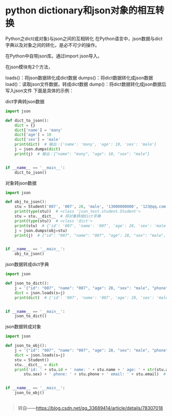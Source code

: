 # python dictionary和json对象的相互转换

Python之dict(或对象)与json之间的互相转化
在Python语言中，json数据与dict字典以及对象之间的转化，是必不可少的操作。

在Python中自带json库。通过import json导入。

在json模块有2个方法，

loads()：将json数据转化成dict数据
dumps()：将dict数据转化成json数据
load()：读取json文件数据，转成dict数据
dump()：将dict数据转化成json数据后写入json文件
下面是具体的示例：

dict字典转json数据
```py
import json

def dict_to_json():
    dict = {}
    dict['name'] = 'many'
    dict['age'] = 10
    dict['sex'] = 'male'
    print(dict)  # 输出：{'name': 'many', 'age': 10, 'sex': 'male'}
    j = json.dumps(dict)
    print(j)  # 输出：{"name": "many", "age": 10, "sex": "male"}


if __name__ == '__main__':
    dict_to_json()
```

对象转json数据
```py
import json

def obj_to_json():
    stu = Student('007', '007', 28, 'male', '13000000000', '123@qq.com')
    print(type(stu))  # <class 'json_test.student.Student'>
    stu = stu.__dict__  # 将对象转成dict字典
    print(type(stu))  # <class 'dict'>
    print(stu)  # {'id': '007', 'name': '007', 'age': 28, 'sex': 'male', 'phone': '13000000000', 'email': '123@qq.com'}
    j = json.dumps(obj=stu)
    print(j)  # {"id": "007", "name": "007", "age": 28, "sex": "male", "phone": "13000000000", "email": "123@qq.com"}


if __name__ == '__main__':
    obj_to_json()

```

json数据转成dict字典
```py
import json

def json_to_dict():
    j = '{"id": "007", "name": "007", "age": 28, "sex": "male", "phone": "13000000000", "email": "123@qq.com"}'
    dict = json.loads(s=j)
    print(dict)  # {'id': '007', 'name': '007', 'age': 28, 'sex': 'male', 'phone': '13000000000', 'email': '123@qq.com'}


if __name__ == '__main__':
    json_to_dict()
```

json数据转成对象
```py
import json

def json_to_obj():
    j = '{"id": "007", "name": "007", "age": 28, "sex": "male", "phone": "13000000000", "email": "123@qq.com"}'
    dict = json.loads(s=j)
    stu = Student()
    stu.__dict__ = dict
    print('id: ' + stu.id + ' name: ' + stu.name + ' age: ' + str(stu.age) + ' sex: ' + str(
        stu.sex) + ' phone: ' + stu.phone + ' email: ' + stu.email)  # id: 007 name: 007 age: 28 sex: male phone: 13000000000 email: 123@qq.com


if __name__ == '__main__':
    json_to_obj()
    
```


> 转自——https://blog.csdn.net/qq_33689414/article/details/78307018 